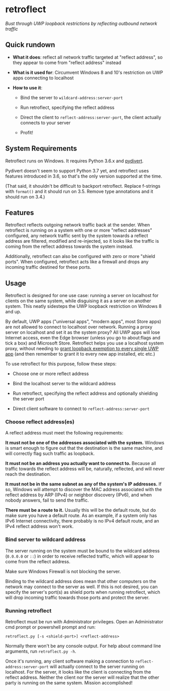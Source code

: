 # retroflect
*Bust through UWP loopback restrictions by reflecting outbound
network traffic*


## Quick rundown

* **What it does**: reflect all network traffic targeted at "reflect
  address", so they appear to come from "reflect address" instead

* **What is it used for**: Circumvent Windows 8 and 10's restriction
  on UWP apps connecting to localhost

* **How to use it**:

  - Bind the server to `wildcard-address:server-port`

  - Run retroflect, specifying the reflect address

  - Direct the client to `reflect-address:server-port`, the client
    actually connects to your server

  - Profit!


## System Requirements

Retroflect runs on Windows. It requires Python 3.6.x and
[pydivert](https://pypi.org/project/pydivert/).

Pydivert doesn't seem to support Python 3.7 yet, and retroflect uses
features introduced in 3.6, so that's the only version supported at the
time.

(That said, it shouldn't be difficult to backport retroflect.
Replace f-strings with `format()` and it should run on 3.5. Remove
type annotations and it should run on 3.4.)


## Features

Retroflect reflects outgoing network traffic back at the sender.
When retroflect is running on a system with one or more
"reflect addresses" configured, any network traffic sent by the
system towards a reflect address are filtered, modified and
re-injected, so it looks like the traffic is coming from the reflect
address towards the system instead.

Additionally, retroflect can also be configured with zero or more
"shield ports". When configured, retroflect acts like a firewall and
drops any incoming traffic destined for these ports.


## Usage

Retroflect is designed for one use case: running a server on localhost
for clients on the same system, while disguising it as a server on
another system. This neatly sidesteps the UWP loopback restriction on
Windows 8 and up.

By default, UWP apps ("universal apps", "modern apps", most
Store apps) are not allowed to connect to localhost over network.
Running a proxy server on localhost and set it as the system proxy?
All UWP apps will lose Internet access, even the Edge browser (unless
you go to about:flags and tick a box) and Microsoft Store. Retroflect
helps you use a localhost system proxy, without needing to [grant
loopback exemption to every single UWP app](https://msdn.microsoft.com/en-us/library/windows/apps/hh780593.aspx)
(and then remember to grant it to every new app installed, etc etc.)

To use retroflect for this purpose, follow these steps:

* Choose one or more reflect address

* Bind the localhost server to the wildcard address

* Run retroflect, specifying the reflect address and optionally
  shielding the server port

* Direct client software to connect to `reflect-address:server-port`


### Choose reflect address(es)

A reflect address must meet the following requirements:

**It must not be one of the addresses associated with the system.**
Windows is smart enough to figure out that the destination is the
same machine, and will correctly flag such traffic as loopback.

**It must not be an address you actually want to connect to.**
Because all traffic towards the reflect address will be, naturally,
reflected, and will never reach the destination.

**It must not be in the same subnet as any of the system's IP
addresses.** If so, Windows will attempt to discover the
MAC address associated with the reflect address by ARP (IPv4) or
neighbor discovery (IPv6), and when nobody answers, fail to send the
traffic.

**There must be a route to it.**
Usually this will be the default route, but do make sure you have a
default route. As an example, if a system only has IPv6 Internet
connectivity, there probably is no IPv4 default route, and an IPv4
reflect address won't work.


### Bind server to wildcard address

The server running on the system must be bound to the wildcard
address (`0.0.0.0` or `::`) in order to receive reflected traffic,
which will appear to come from the reflect address.

Make sure Windows Firewall is not blocking the server.

Binding to the wildcard address does mean that other computers on the
network may connect to the server as well. If this is not desired,
you can specify the server's port(s) as shield ports when running
retroflect, which will drop incoming traffic towards those ports and
protect the server.


### Running retroflect

Retroflect must be run with Administrator privileges. Open an
Administrator cmd prompt or powershell prompt and run:

    retroflect.py [-s <shield-port>] <reflect-address>

Normally there won't be any console output. For help about command line arguments, run `retroflect.py -h`.

Once it's running, any client software making a connection to
`reflect-address:server-port` will actually connect to the server
running on localhost. For the server, it looks like the client is
connecting from the reflect address. Neither the client nor the server
will realize that the other party is running on the same system.
Mission accomplished!

